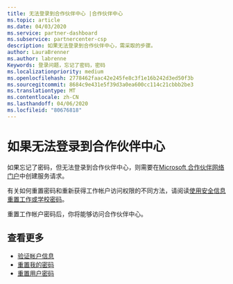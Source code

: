 ```yaml
---
title: 无法登录到合作伙伴中心 |合作伙伴中心
ms.topic: article
ms.date: 04/03/2020
ms.service: partner-dashboard
ms.subservice: partnercenter-csp
description: 如果无法登录到合作伙伴中心，需采取的步骤。
author: LauraBrenner
ms.author: labrenne
Keywords: 登录问题，忘记了密码，密码
ms.localizationpriority: medium
ms.openlocfilehash: 2778462faac42e245fe8c3f1e16b242d3ed50f3b
ms.sourcegitcommit: 8684c9e431e5f39d3a0ea600cc114c21cbbb2be3
ms.translationtype: MT
ms.contentlocale: zh-CN
ms.lasthandoff: 04/06/2020
ms.locfileid: "80676818"
---
```

# <a name="if-you-cant-sign-into-partner-center"></a>如果无法登录到合作伙伴中心

如果忘记了密码，但无法登录到合作伙伴中心，则需要在[Microsoft 合作伙伴网络门户](https://docs.microsoft.com/microsoft-365/admin/contact-support-for-business-products?view=o365-worldwide&tabs=phone#ID0EAADAAA=Phone_support_)中创建服务请求。 

有关如何重置密码和重新获得工作帐户访问权限的不同方法，请阅读[使用安全信息重置工作或学校密码](https://docs.microsoft.com/azure/active-directory/user-help/active-directory-passwords-update-your-own-password#how-to-change-your-password)。

重置工作帐户密码后，你将能够访问合作伙伴中心。 

## <a name="see-more"></a>查看更多

- [验证帐户信息](verification-responses.md)
- [重置我的密码](reset-my-pasword.md)
- [重置用户密码](reset-a-user-password.md)

